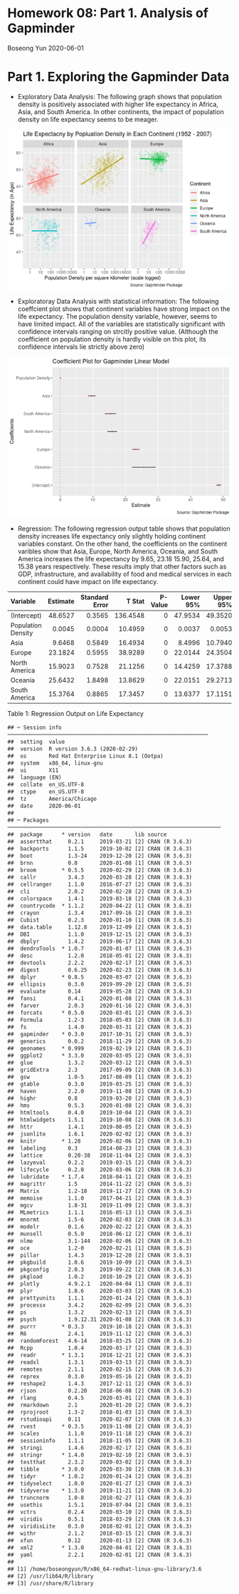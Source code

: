 Homework 08: Part 1. Analysis of Gapminder
================
Boseong Yun
2020-06-01

# Part 1. Exploring the Gapminder Data

  - Exploratory Data Analysis: The following graph shows that population
    density is positively associated with higher life expectancy in
    Africa, Asia, and South America. In other continents, the impact of
    population density on life expectancy seems to be meager.

![](gapminder_files/figure-gfm/gap_dense_vis-1.png)<!-- -->

  - Exploratoray Data Analysis with statistical information: The
    following coeffcient plot shows that continent variables have strong
    impact on the life expectancy. The population density variable,
    however, seems to have limited impact. All of the variables are
    statistically significant with confidence intervals ranging on
    strcitly positive value. (Although the coefficient on population
    density is hardly visible on this plot, its confidence intervals lie
    strictly above zero)

![](gapminder_files/figure-gfm/lm_coefficient_plot-1.png)<!-- -->

  - Regression: The following regression output table shows that
    population density increases life expectancy only slightly holding
    continent variables constant. On the other hand, the coefficients on
    the continent varibles show that Asia, Europe, North America,
    Oceania, and South America increases the life expectancy by 9.65,
    23.18 15.90, 25.64, and 15.38 years respectively. These results
    imply that other factors such as GDP, infrastructure, and
    availability of food and medical services in each continent could
    have impact on life
expectancy.

| Variable           | Estimate | Standard Error |   T Stat | P-Value | Lower 95% | Upper 95% |
| :----------------- | -------: | -------------: | -------: | ------: | --------: | --------: |
| (Intercept)        |  48.6527 |         0.3565 | 136.4548 |       0 |   47.9534 |   49.3520 |
| Population Density |   0.0045 |         0.0004 |  10.4959 |       0 |    0.0037 |    0.0053 |
| Asia               |   9.6468 |         0.5849 |  16.4934 |       0 |    8.4996 |   10.7940 |
| Europe             |  23.1824 |         0.5955 |  38.9289 |       0 |   22.0144 |   24.3504 |
| North America      |  15.9023 |         0.7528 |  21.1256 |       0 |   14.4259 |   17.3788 |
| Oceania            |  25.6432 |         1.8498 |  13.8629 |       0 |   22.0151 |   29.2713 |
| South America      |  15.3764 |         0.8865 |  17.3457 |       0 |   13.6377 |   17.1151 |

Table 1: Regression Output on Life
    Expectancy

    ## ─ Session info ───────────────────────────────────────────────────────────────
    ##  setting  value                               
    ##  version  R version 3.6.3 (2020-02-29)        
    ##  os       Red Hat Enterprise Linux 8.1 (Ootpa)
    ##  system   x86_64, linux-gnu                   
    ##  ui       X11                                 
    ##  language (EN)                                
    ##  collate  en_US.UTF-8                         
    ##  ctype    en_US.UTF-8                         
    ##  tz       America/Chicago                     
    ##  date     2020-06-01                          
    ## 
    ## ─ Packages ───────────────────────────────────────────────────────────────────
    ##  package      * version   date       lib source        
    ##  assertthat     0.2.1     2019-03-21 [2] CRAN (R 3.6.3)
    ##  backports      1.1.5     2019-10-02 [2] CRAN (R 3.6.3)
    ##  boot           1.3-24    2019-12-20 [2] CRAN (R 3.6.3)
    ##  brnn           0.8       2020-01-08 [1] CRAN (R 3.6.3)
    ##  broom        * 0.5.5     2020-02-29 [2] CRAN (R 3.6.3)
    ##  callr          3.4.3     2020-03-28 [2] CRAN (R 3.6.3)
    ##  cellranger     1.1.0     2016-07-27 [2] CRAN (R 3.6.3)
    ##  cli            2.0.2     2020-02-28 [2] CRAN (R 3.6.3)
    ##  colorspace     1.4-1     2019-03-18 [2] CRAN (R 3.6.3)
    ##  countrycode  * 1.1.2     2020-04-22 [1] CRAN (R 3.6.3)
    ##  crayon         1.3.4     2017-09-16 [2] CRAN (R 3.6.3)
    ##  Cubist         0.2.3     2020-01-10 [1] CRAN (R 3.6.3)
    ##  data.table     1.12.8    2019-12-09 [2] CRAN (R 3.6.3)
    ##  DBI            1.1.0     2019-12-15 [2] CRAN (R 3.6.3)
    ##  dbplyr         1.4.2     2019-06-17 [2] CRAN (R 3.6.3)
    ##  dendroTools  * 1.0.7     2020-01-07 [1] CRAN (R 3.6.3)
    ##  desc           1.2.0     2018-05-01 [2] CRAN (R 3.6.3)
    ##  devtools       2.2.2     2020-02-17 [2] CRAN (R 3.6.3)
    ##  digest         0.6.25    2020-02-23 [2] CRAN (R 3.6.3)
    ##  dplyr        * 0.8.5     2020-03-07 [2] CRAN (R 3.6.3)
    ##  ellipsis       0.3.0     2019-09-20 [2] CRAN (R 3.6.3)
    ##  evaluate       0.14      2019-05-28 [2] CRAN (R 3.6.3)
    ##  fansi          0.4.1     2020-01-08 [2] CRAN (R 3.6.3)
    ##  farver         2.0.3     2020-01-16 [2] CRAN (R 3.6.3)
    ##  forcats      * 0.5.0     2020-03-01 [2] CRAN (R 3.6.3)
    ##  Formula        1.2-3     2018-05-03 [2] CRAN (R 3.6.3)
    ##  fs             1.4.0     2020-03-31 [2] CRAN (R 3.6.3)
    ##  gapminder    * 0.3.0     2017-10-31 [2] CRAN (R 3.6.3)
    ##  generics       0.0.2     2018-11-29 [2] CRAN (R 3.6.3)
    ##  geonames     * 0.999     2019-02-19 [2] CRAN (R 3.6.3)
    ##  ggplot2      * 3.3.0     2020-03-05 [2] CRAN (R 3.6.3)
    ##  glue           1.3.2     2020-03-12 [2] CRAN (R 3.6.3)
    ##  gridExtra      2.3       2017-09-09 [2] CRAN (R 3.6.3)
    ##  gsw            1.0-5     2017-08-09 [1] CRAN (R 3.6.3)
    ##  gtable         0.3.0     2019-03-25 [2] CRAN (R 3.6.3)
    ##  haven          2.2.0     2019-11-08 [2] CRAN (R 3.6.3)
    ##  highr          0.8       2019-03-20 [2] CRAN (R 3.6.3)
    ##  hms            0.5.3     2020-01-08 [2] CRAN (R 3.6.3)
    ##  htmltools      0.4.0     2019-10-04 [2] CRAN (R 3.6.3)
    ##  htmlwidgets    1.5.1     2019-10-08 [2] CRAN (R 3.6.3)
    ##  httr           1.4.1     2019-08-05 [2] CRAN (R 3.6.3)
    ##  jsonlite       1.6.1     2020-02-02 [2] CRAN (R 3.6.3)
    ##  knitr        * 1.28      2020-02-06 [2] CRAN (R 3.6.3)
    ##  labeling       0.3       2014-08-23 [2] CRAN (R 3.6.3)
    ##  lattice        0.20-38   2018-11-04 [2] CRAN (R 3.6.3)
    ##  lazyeval       0.2.2     2019-03-15 [2] CRAN (R 3.6.3)
    ##  lifecycle      0.2.0     2020-03-06 [2] CRAN (R 3.6.3)
    ##  lubridate    * 1.7.4     2018-04-11 [2] CRAN (R 3.6.3)
    ##  magrittr       1.5       2014-11-22 [2] CRAN (R 3.6.3)
    ##  Matrix         1.2-18    2019-11-27 [2] CRAN (R 3.6.3)
    ##  memoise        1.1.0     2017-04-21 [2] CRAN (R 3.6.3)
    ##  mgcv           1.8-31    2019-11-09 [2] CRAN (R 3.6.3)
    ##  MLmetrics      1.1.1     2016-05-13 [1] CRAN (R 3.6.3)
    ##  mnormt         1.5-6     2020-02-03 [2] CRAN (R 3.6.3)
    ##  modelr         0.1.6     2020-02-22 [2] CRAN (R 3.6.3)
    ##  munsell        0.5.0     2018-06-12 [2] CRAN (R 3.6.3)
    ##  nlme           3.1-144   2020-02-06 [2] CRAN (R 3.6.3)
    ##  oce            1.2-0     2020-02-21 [1] CRAN (R 3.6.3)
    ##  pillar         1.4.3     2019-12-20 [2] CRAN (R 3.6.3)
    ##  pkgbuild       1.0.6     2019-10-09 [2] CRAN (R 3.6.3)
    ##  pkgconfig      2.0.3     2019-09-22 [2] CRAN (R 3.6.3)
    ##  pkgload        1.0.2     2018-10-29 [2] CRAN (R 3.6.3)
    ##  plotly         4.9.2.1   2020-04-04 [1] CRAN (R 3.6.3)
    ##  plyr           1.8.6     2020-03-03 [2] CRAN (R 3.6.3)
    ##  prettyunits    1.1.1     2020-01-24 [2] CRAN (R 3.6.3)
    ##  processx       3.4.2     2020-02-09 [2] CRAN (R 3.6.3)
    ##  ps             1.3.2     2020-02-13 [2] CRAN (R 3.6.3)
    ##  psych          1.9.12.31 2020-01-08 [2] CRAN (R 3.6.3)
    ##  purrr        * 0.3.3     2019-10-18 [2] CRAN (R 3.6.3)
    ##  R6             2.4.1     2019-11-12 [2] CRAN (R 3.6.3)
    ##  randomForest   4.6-14    2018-03-25 [2] CRAN (R 3.6.3)
    ##  Rcpp           1.0.4     2020-03-17 [2] CRAN (R 3.6.3)
    ##  readr        * 1.3.1     2018-12-21 [2] CRAN (R 3.6.3)
    ##  readxl         1.3.1     2019-03-13 [2] CRAN (R 3.6.3)
    ##  remotes        2.1.1     2020-02-15 [2] CRAN (R 3.6.3)
    ##  reprex         0.3.0     2019-05-16 [2] CRAN (R 3.6.3)
    ##  reshape2       1.4.3     2017-12-11 [2] CRAN (R 3.6.3)
    ##  rjson          0.2.20    2018-06-08 [2] CRAN (R 3.6.3)
    ##  rlang          0.4.5     2020-03-01 [2] CRAN (R 3.6.3)
    ##  rmarkdown      2.1       2020-01-20 [2] CRAN (R 3.6.3)
    ##  rprojroot      1.3-2     2018-01-03 [2] CRAN (R 3.6.3)
    ##  rstudioapi     0.11      2020-02-07 [2] CRAN (R 3.6.3)
    ##  rvest        * 0.3.5     2019-11-08 [2] CRAN (R 3.6.3)
    ##  scales         1.1.0     2019-11-18 [2] CRAN (R 3.6.3)
    ##  sessioninfo    1.1.1     2018-11-05 [2] CRAN (R 3.6.3)
    ##  stringi        1.4.6     2020-02-17 [2] CRAN (R 3.6.3)
    ##  stringr      * 1.4.0     2019-02-10 [2] CRAN (R 3.6.3)
    ##  testthat       2.3.2     2020-03-02 [2] CRAN (R 3.6.3)
    ##  tibble       * 3.0.0     2020-03-30 [2] CRAN (R 3.6.3)
    ##  tidyr        * 1.0.2     2020-01-24 [2] CRAN (R 3.6.3)
    ##  tidyselect     1.0.0     2020-01-27 [2] CRAN (R 3.6.3)
    ##  tidyverse    * 1.3.0     2019-11-21 [2] CRAN (R 3.6.3)
    ##  truncnorm      1.0-8     2018-02-27 [1] CRAN (R 3.6.3)
    ##  usethis        1.5.1     2019-07-04 [2] CRAN (R 3.6.3)
    ##  vctrs          0.2.4     2020-03-10 [2] CRAN (R 3.6.3)
    ##  viridis        0.5.1     2018-03-29 [2] CRAN (R 3.6.3)
    ##  viridisLite    0.3.0     2018-02-01 [2] CRAN (R 3.6.3)
    ##  withr          2.1.2     2018-03-15 [2] CRAN (R 3.6.3)
    ##  xfun           0.12      2020-01-13 [2] CRAN (R 3.6.3)
    ##  xml2         * 1.3.0     2020-04-01 [2] CRAN (R 3.6.3)
    ##  yaml           2.2.1     2020-02-01 [2] CRAN (R 3.6.3)
    ## 
    ## [1] /home/boseongyun/R/x86_64-redhat-linux-gnu-library/3.6
    ## [2] /usr/lib64/R/library
    ## [3] /usr/share/R/library
